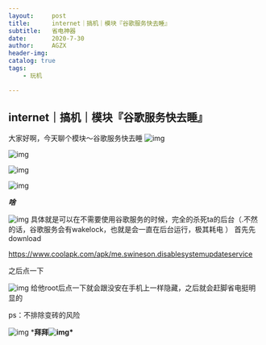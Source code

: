 ```yaml
---
layout:     post
title:      internet｜搞机｜模块『谷歌服务快去睡』
subtitle:   省电神器
date:       2020-7-30
author:     AGZX
header-img: 
catalog: true
tags:
    - 玩机

---
```


## internet｜搞机｜模块『谷歌服务快去睡』

大家好啊，今天聊个模块～谷歌服务快去睡 
![img](https://mmbiz.qpic.cn/mmbiz_png/tMsLbdfwxoNr19BkJJ802uHqUwMTCa8sHP2wo5cZWH6lBLJTQBZnlT8FkhbmoBnLhxNP7Jc2KhZHPWvu6XlsAQ/640?wx_fmt=png&tp=webp&wxfrom=5&wx_lazy=1&wx_co=1)





![img](https://mmbiz.qpic.cn/mmbiz_png/tMsLbdfwxoNr19BkJJ802uHqUwMTCa8syC58LVemoq3TEyfkBuSdBrSH5zPKdHuHOtKDK9RuSnoMHMg62ic35jg/640?wx_fmt=png&tp=webp&wxfrom=5&wx_lazy=1&wx_co=1)



![img](https://mmbiz.qpic.cn/mmbiz_png/tMsLbdfwxoM12GmQGZYFy7azn1RM2IznldnbaicFIpNnKejI3fo2HevqRhvWHQ8k8TXI8CgyfSN0qVGbqWJj3Wg/640?wx_fmt=png&tp=webp&wxfrom=5&wx_lazy=1&wx_co=1)



![img](https://mmbiz.qpic.cn/mmbiz_png/tMsLbdfwxoPvhibcLnC5hTcXqKITTp19OH29NLiam9n4fQKickXsBhK690REU4AB7V3lQCIYMvKB7L1fbALqaCoAw/640?wx_fmt=png&tp=webp&wxfrom=5&wx_lazy=1&wx_co=1)

***啥***

![img](https://mmbiz.qpic.cn/mmbiz_png/tMsLbdfwxoM12GmQGZYFy7azn1RM2IznibrWgBLOicIoeicsg3LGoSS6wTeO5SJomic3dofibictDVGkkudHjOHZekDA/640?wx_fmt=png&tp=webp&wxfrom=5&wx_lazy=1&wx_co=1)
具体就是可以在不需要使用谷歌服务的时候，完全的杀死ta的后台（.不然的话，谷歌服务会有wakelock，也就是会一直在后台运行，极其耗电 ）
首先先download

https://www.coolapk.com/apk/me.swineson.disablesystemupdateservice

之后点一下

![img](https://mmbiz.qpic.cn/mmbiz_jpg/tMsLbdfwxoNIWOKOcGGnyMEm3w0NbpxoG5ulGNfjetazLPjPrH5sSyZpHWibanaYVf5U6MAjj2H8kDzysbDqXtg/640?wx_fmt=jpeg&tp=webp&wxfrom=5&wx_lazy=1&wx_co=1)
给他root后点一下就会跟没安在手机上一样隐藏，之后就会赶脚省电挺明显的

ps：不排除变砖的风险



![img](https://mmbiz.qpic.cn/mmbiz_png/tMsLbdfwxoNr19BkJJ802uHqUwMTCa8sSp3hOnFoDHTkbD7VvvWxBZDUCaJJicnFloaNozOn9ghH7gaMN47c1PA/640?wx_fmt=png&tp=webp&wxfrom=5&wx_lazy=1&wx_co=1)
***拜拜![img](https://mmbiz.qpic.cn/mmbiz_png/tMsLbdfwxoM12GmQGZYFy7azn1RM2IznibrWgBLOicIoeicsg3LGoSS6wTeO5SJomic3dofibictDVGkkudHjOHZekDA/640?wx_fmt=png&tp=webp&wxfrom=5&wx_lazy=1&wx_co=1)\***

